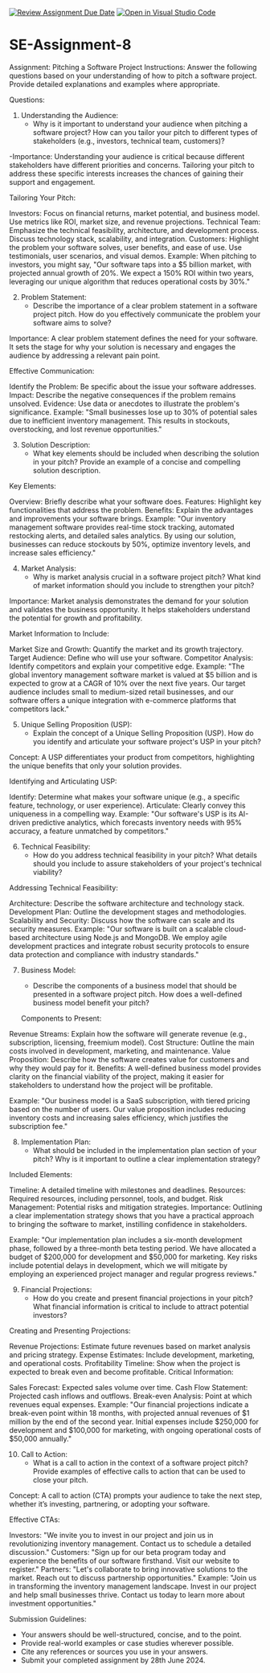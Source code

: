[![Review Assignment Due Date](https://classroom.github.com/assets/deadline-readme-button-22041afd0340ce965d47ae6ef1cefeee28c7c493a6346c4f15d667ab976d596c.svg)](https://classroom.github.com/a/4bgukiqw)
[![Open in Visual Studio Code](https://classroom.github.com/assets/open-in-vscode-2e0aaae1b6195c2367325f4f02e2d04e9abb55f0b24a779b69b11b9e10269abc.svg)](https://classroom.github.com/online_ide?assignment_repo_id=15456653&assignment_repo_type=AssignmentRepo)
# SE-Assignment-8
 Assignment: Pitching a Software Project
 Instructions:
Answer the following questions based on your understanding of how to pitch a software project. Provide detailed explanations and examples where appropriate.

 Questions:

1. Understanding the Audience:
   - Why is it important to understand your audience when pitching a software project? How can you tailor your pitch to different types of stakeholders (e.g., investors, technical team, customers)?

-Importance:
Understanding your audience is critical because different stakeholders have different priorities and concerns. Tailoring your pitch to address these specific interests increases the chances of gaining their support and engagement.

Tailoring Your Pitch:

Investors: Focus on financial returns, market potential, and business model. Use metrics like ROI, market size, and revenue projections.
Technical Team: Emphasize the technical feasibility, architecture, and development process. Discuss technology stack, scalability, and integration.
Customers: Highlight the problem your software solves, user benefits, and ease of use. Use testimonials, user scenarios, and visual demos.
Example:
When pitching to investors, you might say, "Our software taps into a $5 billion market, with projected annual growth of 20%. We expect a 150% ROI within two years, leveraging our unique algorithm that reduces operational costs by 30%."


2. Problem Statement:
   - Describe the importance of a clear problem statement in a software project pitch. How do you effectively communicate the problem your software aims to solve?

Importance:
A clear problem statement defines the need for your software. It sets the stage for why your solution is necessary and engages the audience by addressing a relevant pain point.

Effective Communication:

Identify the Problem: Be specific about the issue your software addresses.
Impact: Describe the negative consequences if the problem remains unsolved.
Evidence: Use data or anecdotes to illustrate the problem's significance.
Example:
"Small businesses lose up to 30% of potential sales due to inefficient inventory management. This results in stockouts, overstocking, and lost revenue opportunities."


3. Solution Description:
   - What key elements should be included when describing the solution in your pitch? Provide an example of a concise and compelling solution description.

Key Elements:

Overview: Briefly describe what your software does.
Features: Highlight key functionalities that address the problem.
Benefits: Explain the advantages and improvements your software brings.
Example:
"Our inventory management software provides real-time stock tracking, automated restocking alerts, and detailed sales analytics. By using our solution, businesses can reduce stockouts by 50%, optimize inventory levels, and increase sales efficiency."


4. Market Analysis:
   - Why is market analysis crucial in a software project pitch? What kind of market information should you include to strengthen your pitch?

Importance:
Market analysis demonstrates the demand for your solution and validates the business opportunity. It helps stakeholders understand the potential for growth and profitability.

Market Information to Include:

Market Size and Growth: Quantify the market and its growth trajectory.
Target Audience: Define who will use your software.
Competitor Analysis: Identify competitors and explain your competitive edge.
Example:
"The global inventory management software market is valued at $5 billion and is expected to grow at a CAGR of 10% over the next five years. Our target audience includes small to medium-sized retail businesses, and our software offers a unique integration with e-commerce platforms that competitors lack."


5. Unique Selling Proposition (USP):
   - Explain the concept of a Unique Selling Proposition (USP). How do you identify and articulate your software project's USP in your pitch?

Concept:
A USP differentiates your product from competitors, highlighting the unique benefits that only your solution provides.

Identifying and Articulating USP:

Identify: Determine what makes your software unique (e.g., a specific feature, technology, or user experience).
Articulate: Clearly convey this uniqueness in a compelling way.
Example:
"Our software's USP is its AI-driven predictive analytics, which forecasts inventory needs with 95% accuracy, a feature unmatched by competitors."


6. Technical Feasibility:
   - How do you address technical feasibility in your pitch? What details should you include to assure stakeholders of your project's technical viability?

Addressing Technical Feasibility:

Architecture: Describe the software architecture and technology stack.
Development Plan: Outline the development stages and methodologies.
Scalability and Security: Discuss how the software can scale and its security measures.
Example:
"Our software is built on a scalable cloud-based architecture using Node.js and MongoDB. We employ agile development practices and integrate robust security protocols to ensure data protection and compliance with industry standards."


7. Business Model:
   - Describe the components of a business model that should be presented in a software project pitch. How does a well-defined business model benefit your pitch?

   Components to Present:

Revenue Streams: Explain how the software will generate revenue (e.g., subscription, licensing, freemium model).
Cost Structure: Outline the main costs involved in development, marketing, and maintenance.
Value Proposition: Describe how the software creates value for customers and why they would pay for it.
Benefits:
A well-defined business model provides clarity on the financial viability of the project, making it easier for stakeholders to understand how the project will be profitable.

Example:
"Our business model is a SaaS subscription, with tiered pricing based on the number of users. Our value proposition includes reducing inventory costs and increasing sales efficiency, which justifies the subscription fee."

8. Implementation Plan:
   - What should be included in the implementation plan section of your pitch? Why is it important to outline a clear implementation strategy?

Included Elements:

Timeline: A detailed timeline with milestones and deadlines.
Resources: Required resources, including personnel, tools, and budget.
Risk Management: Potential risks and mitigation strategies.
Importance:
Outlining a clear implementation strategy shows that you have a practical approach to bringing the software to market, instilling confidence in stakeholders.

Example:
"Our implementation plan includes a six-month development phase, followed by a three-month beta testing period. We have allocated a budget of $200,000 for development and $50,000 for marketing. Key risks include potential delays in development, which we will mitigate by employing an experienced project manager and regular progress reviews."

9. Financial Projections:
   - How do you create and present financial projections in your pitch? What financial information is critical to include to attract potential investors?

Creating and Presenting Projections:

Revenue Projections: Estimate future revenues based on market analysis and pricing strategy.
Expense Estimates: Include development, marketing, and operational costs.
Profitability Timeline: Show when the project is expected to break even and become profitable.
Critical Information:

Sales Forecast: Expected sales volume over time.
Cash Flow Statement: Projected cash inflows and outflows.
Break-even Analysis: Point at which revenues equal expenses.
Example:
"Our financial projections indicate a break-even point within 18 months, with projected annual revenues of $1 million by the end of the second year. Initial expenses include $250,000 for development and $100,000 for marketing, with ongoing operational costs of $50,000 annually."


10. Call to Action:
    - What is a call to action in the context of a software project pitch? Provide examples of effective calls to action that can be used to close your pitch.

Concept:
A call to action (CTA) prompts your audience to take the next step, whether it’s investing, partnering, or adopting your software.

Effective CTAs:

Investors: "We invite you to invest in our project and join us in revolutionizing inventory management. Contact us to schedule a detailed discussion."
Customers: "Sign up for our beta program today and experience the benefits of our software firsthand. Visit our website to register."
Partners: "Let's collaborate to bring innovative solutions to the market. Reach out to discuss partnership opportunities."
Example:
"Join us in transforming the inventory management landscape. Invest in our project and help small businesses thrive. Contact us today to learn more about investment opportunities."


 Submission Guidelines:
- Your answers should be well-structured, concise, and to the point.
- Provide real-world examples or case studies wherever possible.
- Cite any references or sources you use in your answers.
- Submit your completed assignment by 28th June 2024.


